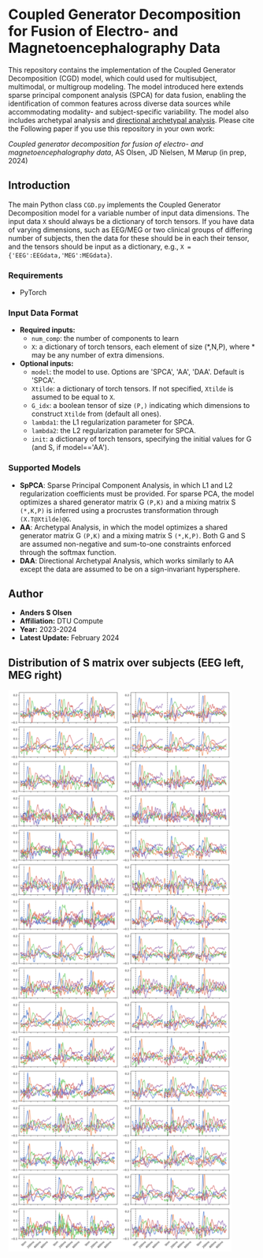 # Coupled Generator Decomposition for Fusion of Electro- and Magnetoencephalography Data

This repository contains the implementation of the Coupled Generator Decomposition (CGD) model, which could used for multisubject, multimodal, or multigroup modeling. The model introduced here extends sparse principal component analysis (SPCA) for data fusion, enabling the identification of common features across diverse data sources while accommodating modality- and subject-specific variability. The model also includes archetypal analysis and [directional archetypal analysis](https://www.frontiersin.org/journals/neuroscience/articles/10.3389/fnins.2022.911034/full). Please cite the Following paper if you use this repository in your own work:

_Coupled generator decomposition for fusion of electro- and magnetoencephalography data_, AS Olsen, JD Nielsen, M Mørup (in prep, 2024)

## Introduction

The main Python class `CGD.py` implements the Coupled Generator Decomposition model for a variable number of input data dimensions. The input data `X` should always be a dictionary of torch tensors. If you have data of varying dimensions, such as EEG/MEG or two clinical groups of differing number of subjects, then the data for these should be in each their tensor, and the tensors should be input as a dictionary, e.g., `X = {'EEG':EEGdata,'MEG':MEGdata}`.

### Requirements
- PyTorch

### Input Data Format

- **Required inputs:**
    - `num_comp`: the number of components to learn
    - `X`: a dictionary of torch tensors, each element of size (*,N,P), where * may be any number of extra dimensions.
- **Optional inputs:**
    - `model`: the model to use. Options are 'SPCA', 'AA', 'DAA'. Default is 'SPCA'.
    - `Xtilde`: a dictionary of torch tensors. If not specified, `Xtilde` is assumed to be equal to `X`.
    - `G_idx`: a boolean tensor of size `(P,)` indicating which dimensions to construct `Xtilde` from (default all ones).
    - `lambda1`: the L1 regularization parameter for SPCA.
    - `lambda2`: the L2 regularization parameter for SPCA.
    - `init`: a dictionary of torch tensors, specifying the initial values for G (and S, if model=='AA').

### Supported Models

- **SpPCA**: Sparse Principal Component Analysis, in which L1 and L2 regularization coefficients must be provided. For sparse PCA, the model optimizes a shared generator matrix G `(P,K)` and a mixing matrix S `(*,K,P)` is inferred using a procrustes transformation through `(X.T@Xtilde)@G`.
- **AA**: Archetypal Analysis, in which the model optimizes a shared generator matrix G `(P,K)` and a mixing matrix S `(*,K,P)`. Both G and S are assumed non-negative and sum-to-one constraints enforced through the softmax function. 
- **DAA**: Directional Archetypal Analysis, which works similarly to AA except the data are assumed to be on a sign-invariant hypersphere.

## Author

- **Anders S Olsen**
- **Affiliation:** DTU Compute
- **Year:** 2023-2024
- **Latest Update:** February 2024

## Distribution of S matrix over subjects (EEG left, MEG right)
<div style="display: flex;">
    <img src="figures/S_subEEG.png" alt="EEG" style="width: 45%;">
    <img src="figures/S_subMEG.png" alt="MEG" style="width: 45%;">
</div>
